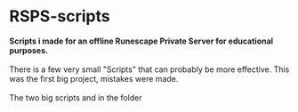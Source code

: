 # RSPS-scripts
**Scripts i made for an offline Runescape Private Server for educational purposes.**<br /><br />
There is a few very small "Scripts" that can probably be more effective. This was the first big project, mistakes were made.<br /><br />The two big scripts and in the folder

